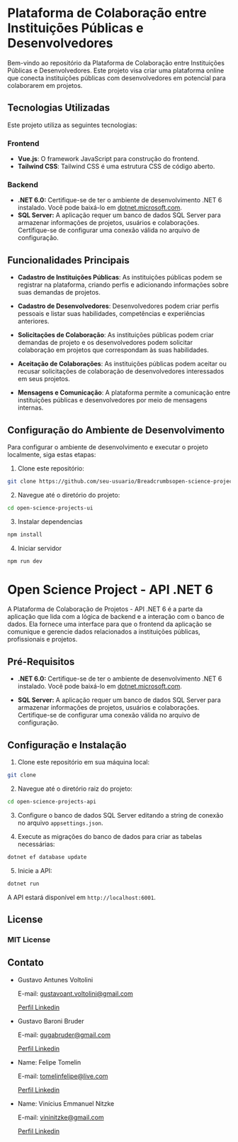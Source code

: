 # Plataforma de Colaboração entre Instituições Públicas e Desenvolvedores

Bem-vindo ao repositório da Plataforma de Colaboração entre Instituições Públicas e Desenvolvedores. Este projeto visa criar uma plataforma online que conecta instituições públicas com desenvolvedores em potencial para colaborarem em projetos.

## Tecnologias Utilizadas

Este projeto utiliza as seguintes tecnologias:

### Frontend
- **Vue.js**: O framework JavaScript para construção do frontend.
- **Tailwind CSS**: Tailwind CSS é uma estrutura CSS de código aberto.

### Backend
  - **.NET 6.0:** Certifique-se de ter o ambiente de desenvolvimento .NET 6 instalado. Você pode baixá-lo em [dotnet.microsoft.com](https://dotnet.microsoft.com/download/dotnet/6.0).
 - **SQL Server:** A aplicação requer um banco de dados SQL Server para armazenar informações de projetos, usuários e colaborações. Certifique-se de configurar uma conexão válida no arquivo de configuração.

## Funcionalidades Principais

- **Cadastro de Instituições Públicas**: As instituições públicas podem se registrar na plataforma, criando perfis e adicionando informações sobre suas demandas de projetos.

- **Cadastro de Desenvolvedores**: Desenvolvedores podem criar perfis pessoais e listar suas habilidades, competências e experiências anteriores.

- **Solicitações de Colaboração**: As instituições públicas podem criar demandas de projeto e os desenvolvedores podem solicitar colaboração em projetos que correspondam às suas habilidades.

- **Aceitação de Colaborações**: As instituições públicas podem aceitar ou recusar solicitações de colaboração de desenvolvedores interessados em seus projetos.

- **Mensagens e Comunicação**: A plataforma permite a comunicação entre instituições públicas e desenvolvedores por meio de mensagens internas.


## Configuração do Ambiente de Desenvolvimento

Para configurar o ambiente de desenvolvimento e executar o projeto localmente, siga estas etapas:

1. Clone este repositório:

```bash
git clone https://github.com/seu-usuario/Breadcrumbsopen-science-projects-ui.git
```

2. Navegue até o diretório do projeto:
```bash
cd open-science-projects-ui
```

3. Instalar dependencias
```bash
npm install
```

4. Iniciar servidor
```bash
npm run dev
```

# Open Science Project - API .NET 6

A Plataforma de Colaboração de Projetos - API .NET 6 é a parte da aplicação que lida com a lógica de backend e a interação com o banco de dados. 
Ela fornece uma interface para que o frontend da aplicação se comunique e gerencie dados relacionados a instituições públicas, profissionais e projetos.

## Pré-Requisitos

- **.NET 6.0:** Certifique-se de ter o ambiente de desenvolvimento .NET 6 instalado. Você pode baixá-lo em [dotnet.microsoft.com](https://dotnet.microsoft.com/download/dotnet/6.0).

- **SQL Server:** A aplicação requer um banco de dados SQL Server para armazenar informações de projetos, usuários e colaborações. Certifique-se de configurar uma conexão válida no arquivo de configuração.

## Configuração e Instalação

1. Clone este repositório em sua máquina local:

```bash 
git clone 
``` 

2. Navegue até o diretório raiz do projeto:

```bash 
cd open-science-projects-api
``` 

3. Configure o banco de dados SQL Server editando a string de conexão no arquivo `appsettings.json`.

4. Execute as migrações do banco de dados para criar as tabelas necessárias:
```bash 
dotnet ef database update
``` 

5. Inicie a API:
```bash 
dotnet run
``` 

A API estará disponível em `http://localhost:6001`.

## License

### MIT License

## Contato

- Gustavo Antunes Voltolini

  E-mail: gustavoant.voltolini@gmail.com

  [Perfil Linkedin](https://www.linkedin.com/in/gustavo-voltolini/)

- Gustavo Baroni Bruder

  E-mail: gugabruder@gmail.com

  [Perfil Linkedin](https://www.linkedin.com/in/gustavo-baroni-bruder/)

- Name: Felipe Tomelin

  E-mail: tomelinfelipe@live.com

  [Perfil Linkedin](https://www.linkedin.com/in/felipe-tomelin/)

- Name: Vinícius Emmanuel Nitzke  

  E-mail: vininitzke@gmail.com

  [Perfil Linkedin](https://www.linkedin.com/in/vinicius-nitzke/)
